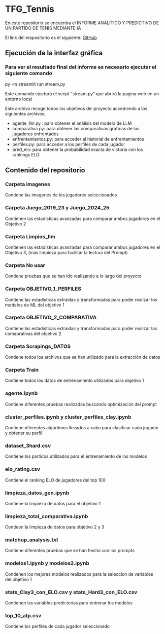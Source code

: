 # TFG_Tennis

En este repositorio se encuentra el INFORME ANALÍTICO Y PREDICTIVO DE UN PARTIDO DE TENIS MEDIANTE IA

El link del respositorio es el siguiente: [GitHub](https://github.com/joseluis031/TFG_Tennis.git)
## Ejecución de la interfaz gráfica

### Para ver el resultado final del informe es necesario ejecutar el siguiente comando

py -m streamlit run stream.py

Este comando ejecturá el script "stream.py" que abrirá la pagina web en un entorno local

Este archivo recoge todos los objetivos del proyecto accediendo a los siguientes archivos:
- agente_llm.py : para obtener el análisis del modelo de LLM
- comparativa.py: para obtener las comparativas gráficas de los jugadores enfrentados
- enfrentamientos.py: para acceder al historial de enfrentamientos
- perfiles.py: para acceder a los perfiles de cada jugador
- pred_elo: para obtener la probabilidad exacta de victoria con los rankings ELO
  
## Contenido del repositorio

### Carpeta imagenes

Contiene las imagenes de los jugadores seleccionados

### Carpeta Juego_2019_23 y Juego_2024_25

Contienen las estadísticas avanzadas para comparar ambos jugadores en el Objetivo 2

### Carpeta Limpios_llm

Contienen las estadísticas avanzadas para comparar ambos jugadores en el Objetivo 3, (más limpieza para facilitar la lectura del Prompt)

### Carpeta No usar

Contiene pruebas que se han ido realizando a lo largo del proyecto

### Carpeta OBJETIVO_1_PERFILES

Contiene las estadisticas extraidas y transformadas para poder realizar los modelos de ML del objetivo 1

### Carpeta OBJETIVO_2_COMPARATIVA

Contiene las estadisticas extraidas y transformadas para poder realizar las comaprativas del objetivo 2

### Carpeta Scrapings_DATOS

Contiene todos los archivos que se han utilizado para la extracción de datos

### Carpeta Train

Contiene todos los datos de entrenamiento utilizados para objetivo 1

### agente.ipynb

Contiene diferentes pruebas realizadas buscando optimización del prompt

### cluster_perfiles.ipynb y cluster_perfiles_clay.ipynb

Contiene diferentes algoritmos llevados a cabo para clasificar cada jugador y obtener su perfil

### dataset_3hard.csv

Contiene los partidos utilizados para el entrenamiento de los modelos

### elo_rating.csv

Contiene el ranking ELO de jugadores del top 100

### limpieza_datos_gen.ipynb

Contiene la limpieza de datos para el objetivo 1

### limpieza_total_comparativa.ipynb

Contieen la limpieza de datos para objetivo 2 y 3

### matchup_analysis.txt

Contiene diferentes pruebas que se han hecho con los prompts

### modelos1.ipynb y modelos2.ipynb

Contienen los mejores modelos realizados para la seleccion de variables del objetivo 1

### stats_Clay3_con_ELO.csv y stats_Hard3_con_ELO.csv

Contienen las variables predictorias para entrenar los modelos

### top_10_atp.csv

Contiene los perfiles de cada jugador seleccionado

